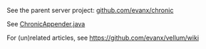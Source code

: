 
See the parent server project: <a href="https://github.com/evanx/chronic">github.com/evanx/chronic</a>

See <a href="https://github.com/evanx/chronic4j/blob/master/src/chronic4j/ChronicAppender.java">ChronicAppender.java</a>

For (un)related articles, see https://github.com/evanx/vellum/wiki
